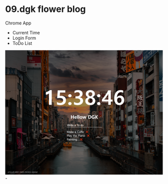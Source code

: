 # 09.dgk flower blog

Chrome App
- Current Time
- Login Form
- ToDo List
<div>
  <img src="ChromeApp.png" width="700"/>
</div>
-
